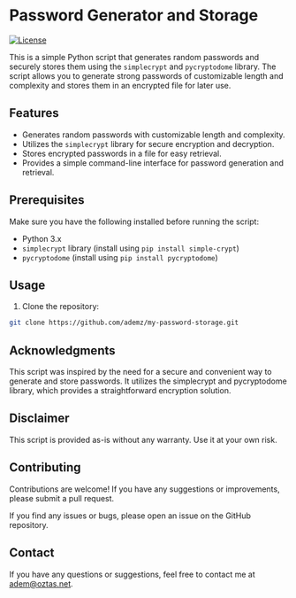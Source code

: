 # Password Generator and Storage

[![License](https://img.shields.io/badge/License-MIT-blue.svg)](https://opensource.org/licenses/MIT)

This is a simple Python script that generates random passwords and securely stores them using the `simplecrypt` and `pycryptodome` library. The script allows you to generate strong passwords of customizable length and complexity and stores them in an encrypted file for later use.

## Features

- Generates random passwords with customizable length and complexity.
- Utilizes the `simplecrypt` library for secure encryption and decryption.
- Stores encrypted passwords in a file for easy retrieval.
- Provides a simple command-line interface for password generation and retrieval.

## Prerequisites

Make sure you have the following installed before running the script:

- Python 3.x
- `simplecrypt` library (install using `pip install simple-crypt`)
- `pycryptodome` (install using `pip install pycryptodome`)

## Usage

1. Clone the repository:

```bash
git clone https://github.com/ademz/my-password-storage.git
```

## Acknowledgments

This script was inspired by the need for a secure and convenient way to generate and store passwords. It utilizes the simplecrypt and pycryptodome library, which provides a straightforward encryption solution.

## Disclaimer
This script is provided as-is without any warranty. Use it at your own risk.

## Contributing
Contributions are welcome! If you have any suggestions or improvements, please submit a pull request.

If you find any issues or bugs, please open an issue on the GitHub repository.

## Contact
If you have any questions or suggestions, feel free to contact me at adem@oztas.net.
